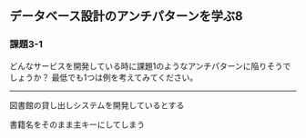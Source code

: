 ## データベース設計のアンチパターンを学ぶ8

### 課題3-1
どんなサービスを開発している時に課題1のようなアンチパターンに陥りそうでしょうか？
最低でも1つは例を考えてみてください。

***
図書館の貸し出しシステムを開発しているとする

書籍名をそのまま主キーにしてしまう